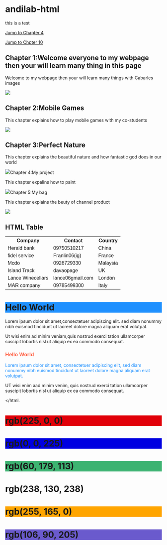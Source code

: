 # andilab-html
this is a test

<!DOCTYPE html>
<html>
<body>

<p><a href="#C4">Jump to Chapter 4</a></p>
<p><a href="#C10">Jump to Chpter 10</a></p>

<h2>Chapter 1:Welcome everyone to my webpage then your will learn many thing in this page</h2>
<p>Welcome to my webpage then your will learn many things with Cabarles images</p>
<img src="welcome.jpg">

<h2>Chapter 2:Mobile Games</h2>
<p>This chapter explains how to play mobile games with my co-students</p>
<img src="ml.jpg">

<h2>Chapter 3:Perfect Nature</h2>
<p>This chapter explains the beautiful nature and how fantastic god does in our world</p>
<img src="3.jpg"

<h2 id="C4">Chapter 4:My project</h2>
<p>This chapter expalins how to paint</p>
<img src="art.jpg"

<h2>Chapter 5:My bag</h2>
<p>This chapter explains the beuty of channel product </p>
<img src="bag.jpg"

<!DOCTYPE html>
<html>
<head>
<style>
table {
 font-family: arial, samns-serif;
 border-collapse: collapse;
 width: 100%;
}

td,th {
 border:1px solid #dddddd;
 text-align: left;
 padding: 8px;
}

tr:nth-child(even) {
 background-color: #dddddd;
}
</style>
</head>
<body>

<h2>HTML Table</h2>

<table>
 <tr>
  <th>Company</th>
  <th>Contact</th>
  <th>Country</th>
 </tr>
 <tr>

  <td>Herald bank</td>
  <td>09750510217</td>
  <td>China</td>
 </tr>
 <tr>
  <td>fidel service</td>
  <td>Franlin06(ig)</td>
  <td>France</td>
 </tr>
 <tr>
  <td>Mcdo</td>
  <td>0926729330</td>
  <td>Malaysia</td>
 </tr>
 <tr>
  <td>Island Track</td>
  <td>davaopage</td>
  <td>UK</td>
 </tr>
 <tr>
  <td>Lance Winecellars</td>
  <td>lance06gmail.com</td>
  <td>London</td>
 </tr>
 <tr>
  <td>MAR company</td>
  <td>09785499300</td>
  <td>Italy</td>
 </tr>
</table>

</body>
</html>

<!DOCTYPE html>

<html>

<body>

<h1 style="background-color:DodgerBlue;">Hello World</h1>



<p style="background-color:Tomato;">

Lorem ipsum dolor sit amet,consectetuer
adipiscing elit. sed diam nonummy nibh
euismod tincidunt ut laoreet dolore magna
aliquam erat volutpat.

Ut wisi enim ad minim veniam,quis nostrud 
exerci tation ullamcorper suscipit lobortis nisl ut
aliquip ex ea commodo consequat.

</p>



</body>

</html>



<!DOCTYPE html>

<html>

<body>



<h3 style="color:Tomato;">Hello World</h3>



<p style="color:DodgerBlue;">Lorem ipsum 
dolor sit amet, consectetuer adipiscing elit, sed
diam nonummy nibh euismod tincidunt ut
laoreet dolore magna aliquam erat
volutpat.</p>

<p style="color:MeduimSeaGreen;">UT wisi 
enim aad minim venim, quis nostrud exerci
tation ullamcorper suscipit lobortis nisl ut
aliquip ex ea commodo consequat.</p>



</body>

</html.

<!DOCTYPE html>

<html>

<body>



<h1 style="background-color:rgb(225, 0,
9);">rgb(225, 0, 0)</h1>

<h1 style="background-color:rgb(0, 0,
225);">rgb(0, 0, 225)</h1>

<h1 style="background-color:rgb(60, 179,
113);">rgb(60, 179, 113)</h1>

<h1 style="background-color:rgb (238, 130,
238);">rgb(238, 130, 238)</h1>

<h1 style="background-color:rgb(255, 165, 
0);">rgb(255, 165, 0)</h1>

<h1 style="background-color:rgb(106, 90,
205);">rgb(106, 90, 205)</h1>

</body>

</html>

